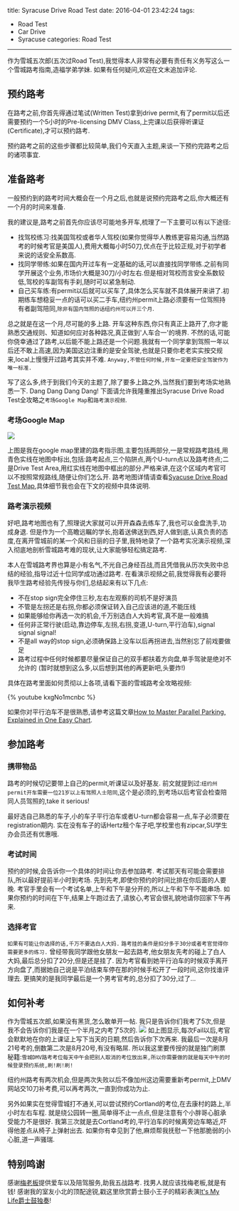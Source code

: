 title: Syracuse Drive Road Test
date: 2016-04-01 23:42:24
tags:
- Road Test
- Car Drive
- Syracuse
categories: Road Test

---------------------

作为雪城五次郎(五次过Road Test),我觉得本人非常有必要有责任有义务写这么一个雪城路考指南,造福学弟学妹. 如果有任何疑问,欢迎在文末追加评论.

## 预约路考

在路考之前,你首先得通过笔试(Written Test)拿到drive permit,有了permit以后还需要预约一个5小时的Pre-licensing DMV Class,上完课以后获得听课证(Certificate),才可以预约路考.

预约路考之前的这些步骤都比较简单,我们今天直入主题,来谈一下预约完路考之后的诸项事宜.

## 准备路考

一般预约到的路考时间大概会在一个月之后,也就是说预约完路考之后,你大概还有一个月的时间来准备.
<!-- more -->
我的建议是,路考之前首先你应该尽可能地多开车,梳理了一下主要可以有以下途径:
- 找驾校练习:找美国驾校或者华人驾校(如果你觉得华人教练更容易沟通,当然路考的时候考官是美国人),费用大概每小时50刀,优点在于比较正规,对于初学者来说的话安全系数高.
- 找同学带练:如果在国内开过车有一定基础的话,可以直接找同学带练.之前有同学开展这个业务,市场价大概是30刀/小时左右.但是相对驾校而言安全系数较低,驾校的车副驾有手刹,随时可以紧急制动.
- 自己买车练:有permit以后就可以买车了,具体怎么买车就不具体展开来讲了.初期练车想稳妥一点的话可以买二手车,纽约州permit上路必须要有一位驾照持有者副驾陪同,`除非有国内驾照的话纽约州可以开三个月`.

总之就是在这一个月,尽可能的多上路. 开车这种东西,你只有真正上路开了,你才能熟悉交通规则、知道如何应对各种路况,真正做到'人车合一'的境界. 不然的话,可能你侥幸通过了路考,以后能不能上路还是一个问题.我就有一个同学拿到驾照一年以后还不敢上高速,因为美国这边注重的是安全驾驶,也就是只要你老老实实按交规来,local上慢慢开过路考其实并不难. `Anyway,不管任何时候,开车一定要把安全驾驶作为唯一标准.`

写了这么多,终于到我们今天的主题了,除了要多上路之外,当然我们要到考场实地熟悉一下. Dang Dang Dang Dang! 下面请允许我隆重推出Syracuse Drive Road Test全攻略之`考场Google Map`和`路考演示视频`.

### 考场Google Map

![](/img/drive_test_area.png)

上图是我在google map里建的路考指示图,主要包括两部分,一是常规路考路线,用青色实线在地图中标出,包括:路考起点,三个陷阱点,两个U-turn点以及路考终点;二是Drive Test Area,用红实线在地图中框出的部分.严格来讲,在这个区域内考官可以不按照常规路线,随便让你们怎么开.
路考地图详情请查看[Syacuse Drive Road Test Map](https://www.google.com/maps/d/edit?mid=zafLTonRldts.kGqWydEddH8M&usp=sharing),具体细节我也会在下文的视频中具体说明.

### 路考演示视频

好吧,路考地图也有了,照理说大家就可以开开森森去练车了,我也可以金盘洗手,功成身退. 但是作为一个高瞻远瞩的学长,抱着送佛送到西,好人做到底,认真负责的态度,在离开雪城前的某一个风和日丽的日子里,我特地录了一个路考实况演示视频,深入彻底地剖析雪城路考难的现状,让大家能够轻松搞定路考.

本人在雪城路考界也算是小有名气,不光自己身经百战,而且凭借我从历次失败中总结的经验,指导过近十位同学成功通过路考. 在看演示视频之前,我觉得我有必要将我毕生路考经验先传授与你们,总结起来有以下几点:
- 不在stop sign完全停住三秒,左右左观察的司机不是好演员
- 不管是左拐还是右拐,你都必须保证转入自己应该进的道,不能压线
- 如果能够给你再选一次的机会,千万别选白人大妈考官,真不是一般难搞
- 任何非正常行驶(启动,靠边停车,左拐,右拐,变道,U-turn,平行泊车),signal signal signal!
- 不是all way的stop sign,必须确保路上没车以后再拐进去,当然别忘了前戏要做足
- 路考过程中任何时候都要尽量保证自己的双手都扶着方向盘,单手驾驶是绝对不允许的
(暂时就想到这么多,以后想到其他的再更新吧,头要炸!)

具体在路考里面如何贯彻以上各项,请看下面的雪城路考全攻略视频:

{% youtube kxgNo1mcnbc %}

如果你对平行泊车不是很熟悉,请参考这篇文章[How to Master Parallel Parking, Explained in One Easy Chart](http://bgr.com/2015/06/29/parallel-parking-how-to-tips/).

## 参加路考

### 携带物品

路考的时候切记要带上自己的permit,听课证以及好基友. 前文就提到过:`纽约州permit开车需要一位21岁以上有驾照人士陪同`,这个是必须的,到考场以后考官会检查陪同人员驾照的,take it serious!

最好选自己熟悉的车子,小的车子平行泊车或者U-turn都会容易一点,车子必须要在registration期内. 实在没有车子的话Hertz租个车子吧,学校里也有zipcar,SU学生办会员还有优惠哦.

### 考试时间

预约的时候,会告诉你一个具体的时间让你去参加路考. 考试那天有可能会需要排队,所以最好提前半小时到考场. 先到先考,即使你预约的时间比排在你后面的人要晚. 考官手里会有一个考试名单,上午和下午是分开的,所以上午和下午不能串场. 如果你预约的时间在下午,结果上午跑过去了,请放心,考官会很礼貌地请你回家下午再来.

### 选择考官

`如果有可能让你选择的话,千万不要选白人大妈.` 
`路考挂的条件是扣分多于30分或者考官觉得你需要更多的练习.` 曾经带我同学跟他女朋友一起去路考,他女朋友先考的碰上了白人大妈,最后总分扣了20分,但是还是挂了. 因为考官看到她平行泊车的时候双手离开方向盘了,而据她自己说是平泊结束车停在那的时候手松开了一段时间,这你找谁评理去. 更搞笑的是我同学最后是一个男考官考的,总分扣了30分,过了...

## 如何补考

作为雪城五次郎,如果没有黑货,怎么敢单开一帖. 我只是告诉你们我考了5次,但是我不会告诉你们我是在一个半月之内考了5次的.
![](/img/certificate.png)
如上图显示,每次Fail以后,考官会默默地在你的上课证上写下当天的日期,然后告诉你下次再来. 我最后一次是8月21号考的,倒数第二次是8月20号,有没有略屌.
所以我这里要传授的就是独门刷票秘籍:`雪城DMV路考考位每天中午会把别人取消的考位放出来,所以你需要做的就是每天中午的时候登录预约系统,刷!刷!刷!`

纽约州路考有两次机会,但是两次失败以后不像加州这边需要重新考permit,上DMV网站交10刀补考费,可以再考两次,一直到你成功为止.

另外如果实在觉得雪城打不通关,可以尝试预约Cortland的考位,在去康村的路上,半小时左右车程. 就是绕公园转一圈,简单得不止一点点,但是注意有个小胖哥心脏承受能力不是很好. 我第三次就是去Cortland考的,平行泊车的时候离旁边车略近,吓得他差点从椅子上弹射出去. 如果你有幸见到了他,麻烦帮我抚慰一下他那脆弱的小心脏,道一声骚瑞.

## 特别鸣谢

感谢[梅老板](https://www.linkedin.com/in/yafeimei)提供爱车以及陪驾服务,助我五战路考. 找男人就应该找梅老板,就是有钱!
感谢我的室友小北的顶配途锐,戳这里欣赏爵士鼓小王子的精彩表演[It's My Life爵士鼓独奏](http://v.youku.com/v_show/id_XMjg2OTI5Nzcy.html)!